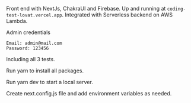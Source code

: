 Front end with NextJs, ChakraUI and Firebase. Up and running at `coding-test-lovat.vercel.app`. Integrated with Serverless backend on AWS Lambda.

Admin credentials
```
Email: admin@mail.com
Password: 123456
```
Including all 3 tests.

Run yarn to install all packages.

Run yarn dev to start a local server.

Create next.config.js file and add environment variables as needed.



